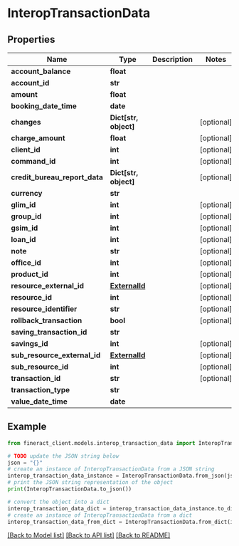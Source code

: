 # InteropTransactionData


## Properties

Name | Type | Description | Notes
------------ | ------------- | ------------- | -------------
**account_balance** | **float** |  | 
**account_id** | **str** |  | 
**amount** | **float** |  | 
**booking_date_time** | **date** |  | 
**changes** | **Dict[str, object]** |  | [optional] 
**charge_amount** | **float** |  | [optional] 
**client_id** | **int** |  | [optional] 
**command_id** | **int** |  | [optional] 
**credit_bureau_report_data** | **Dict[str, object]** |  | [optional] 
**currency** | **str** |  | 
**glim_id** | **int** |  | [optional] 
**group_id** | **int** |  | [optional] 
**gsim_id** | **int** |  | [optional] 
**loan_id** | **int** |  | [optional] 
**note** | **str** |  | [optional] 
**office_id** | **int** |  | [optional] 
**product_id** | **int** |  | [optional] 
**resource_external_id** | [**ExternalId**](ExternalId.md) |  | [optional] 
**resource_id** | **int** |  | [optional] 
**resource_identifier** | **str** |  | [optional] 
**rollback_transaction** | **bool** |  | [optional] 
**saving_transaction_id** | **str** |  | 
**savings_id** | **int** |  | [optional] 
**sub_resource_external_id** | [**ExternalId**](ExternalId.md) |  | [optional] 
**sub_resource_id** | **int** |  | [optional] 
**transaction_id** | **str** |  | [optional] 
**transaction_type** | **str** |  | 
**value_date_time** | **date** |  | 

## Example

```python
from fineract_client.models.interop_transaction_data import InteropTransactionData

# TODO update the JSON string below
json = "{}"
# create an instance of InteropTransactionData from a JSON string
interop_transaction_data_instance = InteropTransactionData.from_json(json)
# print the JSON string representation of the object
print(InteropTransactionData.to_json())

# convert the object into a dict
interop_transaction_data_dict = interop_transaction_data_instance.to_dict()
# create an instance of InteropTransactionData from a dict
interop_transaction_data_from_dict = InteropTransactionData.from_dict(interop_transaction_data_dict)
```
[[Back to Model list]](../README.md#documentation-for-models) [[Back to API list]](../README.md#documentation-for-api-endpoints) [[Back to README]](../README.md)


